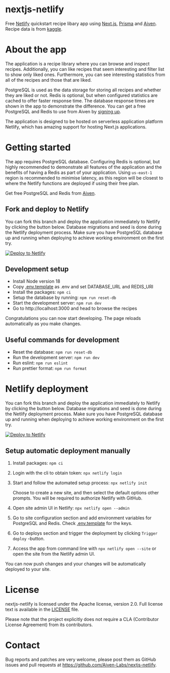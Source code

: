 nextjs-netlify
======================

Free [Netlify](https://www.netlify.com/) quickstart recipe libary app using [Next.js](https://nextjs.org/), [Prisma](https://www.prisma.io/) and [Aiven](https://aiven.io). Recipe data is from [kaggle](https://www.kaggle.com/datasets/thedevastator/better-recipes-for-a-better-life).

About the app
========

The application is a recipe library where you can browse and inspect recipes. Additionally, you can like recipes that seem interesting and filter list to show only liked ones. Furthermore, you can see interesting statistics from all of the recipes and those that are liked.

PostgreSQL is used as the data storage for storing all recipes and whether they are liked or not. Redis is optional, but when configured statistics are cached to offer faster response time. The database response times are shown in the app to demonstrate the difference. You can get a free PostgreSQL and Redis to use from Aiven by [signing up](https://console.aiven.io/signup).

The application is designed to be hosted on serverless application platform Netlify, which has amazing support for hosting Next.js applications.

Getting started
============

The app requires PostgreSQL database. Configuring Redis is optional, but highly recommended to demonstrate all features of the application and the benefits of having a Redis as part of your application. Using `us-east-1` region is recommended to minimise latency, as this region will be closest to where the Netlify functions are deployed if using their free plan.

Get free PostgreSQL and Redis from [Aiven](https://console.aiven.io).

## Fork and deploy to Netlify

You can fork this branch and deploy the application immediately to Netlify by clicking the button below. Database migrations and seed is done during the Netlify deployment process. Make sure you have PostgreSQL database up and running when deploying to achieve working environment on the first try.

[![Deploy to Netlify](https://www.netlify.com/img/deploy/button.svg)](https://app.netlify.com/start/deploy?repository=https://github.com/Aiven-Labs/nextjs-netlify)

## Development setup

- Install Node version 18
- Copy [.env.template](.env.template) as .env and set DATABASE_URL and REDIS_URI
- Install the packages: `npm ci`
- Setup the database by running: `npm run reset-db`
- Start the development server: `npm run dev`
- Go to http://localhost:3000 and head to browse the recipes

Congratulations you can now start developing. The page reloads automatically as you make changes.

## Useful commands for development

- Reset the database: `npm run reset-db`
- Run the development server: `npm run dev`
- Run eslint: `npm run eslint`
- Run prettier format: `npm run format`


Netlify deployment
============

You can fork this branch and deploy the application immediately to Netlify by clicking the button below. Database migrations and seed is done during the Netlify deployment process. Make sure you have PostgreSQL database up and running when deploying to achieve working environment on the first try.

[![Deploy to Netlify](https://www.netlify.com/img/deploy/button.svg)](https://app.netlify.com/start/deploy?repository=https://github.com/Aiven-Labs/nextjs-netlify)

## Setup automatic deployment manually

1. Install packages: `npm ci`
1. Login with the cli to obtain token: `npx netlify login`
1. Start and follow the automated setup process: `npx netlify init`

    Choose to create a new site, and then select the default options other prompts. You will be required to authorize Netlify with GitHub.

1. Open site admin UI in Netlify: `npx netlify open --admin`
1. Go to site configuration section and add environment variables for PostgreSQL and Redis. Check [.env.template](.env.template) for the keys.
1. Go to deploys section and trigger the deployment by clicking `Trigger deploy` -button.
1. Access the app from command line with `npx netlify open --site` or open the site from the Netlify admin UI.

You can now push changes and your changes will be automatically deployed to your site.

License
============
nextjs-netlify is licensed under the Apache license, version 2.0. Full license text is available in the [LICENSE](LICENSE) file.

Please note that the project explicitly does not require a CLA (Contributor License Agreement) from its contributors.

Contact
============
Bug reports and patches are very welcome, please post them as GitHub issues and pull requests at https://github.com/Aiven-Labs/nextjs-netlify.
